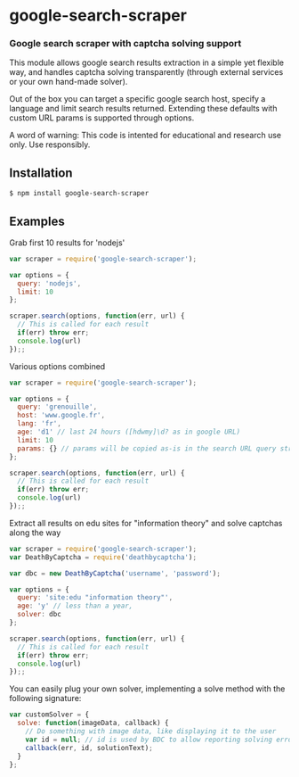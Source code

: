 google-search-scraper
=============
### Google search scraper with captcha solving support

This module allows google search results extraction in a simple yet flexible way, and handles captcha solving transparently (through external services or your own hand-made solver).

Out of the box you can target a specific google search host, specify a language and limit search results returned. Extending these defaults with custom URL params is supported through options.

A word of warning: This code is intented for educational and research use only. Use responsibly.


Installation
------------

``` bash
$ npm install google-search-scraper
```


Examples
--------

Grab first 10 results for 'nodejs'

``` javascript
var scraper = require('google-search-scraper');

var options = {
  query: 'nodejs',
  limit: 10
};

scraper.search(options, function(err, url) {
  // This is called for each result
  if(err) throw err;
  console.log(url)
});;
``` 

Various options combined

``` javascript
var scraper = require('google-search-scraper');

var options = {
  query: 'grenouille',
  host: 'www.google.fr',
  lang: 'fr',
  age: 'd1' // last 24 hours ([hdwmy]\d? as in google URL)
  limit: 10
  params: {} // params will be copied as-is in the search URL query string
};

scraper.search(options, function(err, url) {
  // This is called for each result
  if(err) throw err;
  console.log(url)
});;
```


Extract all results on edu sites for "information theory" and solve captchas along the way

``` javascript
var scraper = require('google-search-scraper');
var DeathByCaptcha = require('deathbycaptcha');

var dbc = new DeathByCaptcha('username', 'password');

var options = {
  query: 'site:edu "information theory"',
  age: 'y' // less than a year,
  solver: dbc
};

scraper.search(options, function(err, url) {
  // This is called for each result
  if(err) throw err;
  console.log(url)
});;
```


You can easily plug your own solver, implementing a solve method with the following signature:

```javascript
var customSolver = {
  solve: function(imageData, callback) {
    // Do something with image data, like displaying it to the user
    var id = null; // id is used by BDC to allow reporting solving errors, and can be safely ignored here
    callback(err, id, solutionText);
  }
};
``` 

